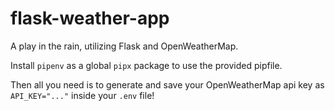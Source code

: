 # flask-weather-app

A play in the rain, utilizing Flask and OpenWeatherMap.

Install `pipenv` as a global `pipx` package to use the provided pipfile. 

Then all you need is to generate and save your OpenWeatherMap api key as `API_KEY="..."` inside your `.env` file!